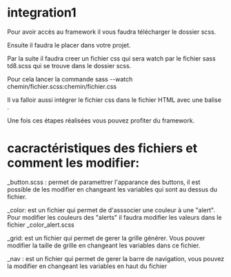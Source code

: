 # integration1

Pour avoir accès au framework il vous faudra télécharger le dossier scss.

Ensuite il faudra le placer dans votre projet.

Par la suite il  faudra creer un fichier css qui sera watch par le fichier sass td8.scss qui se trouve dans le dossier scss.

Pour cela lancer la commande sass --watch chemin/fichier.scss:chemin/fichier.css

Il va falloir aussi intégrer le fichier css dans le fichier HTML avec une balise <link> .

Une fois ces étapes réalisées vous pouvez profiter du framework.

# cacractéristiques des fichiers et comment les modifier:

_button.scss : permet de paramettrer l'apparance des buttons, il est possible de les modifier en changeant les variables qui sont au dessus du fichier.

_color: est un fichier qui permet de d'asssocier une couleur à une "alert". Pour modifier les couleurs des "alerts" il faudra modifier les valeurs dans le fichier _color_alert.scss

_grid: est un fichier qui permet de gerer la grille générer. Vous pouver modifier la taille de grille en changeant les variables dans ce fichier.

_nav : est un fichier qui permet de gerer la barre de navigation, vous pouvez la modifier en changeant les variables en haut du fichier 